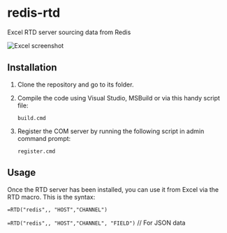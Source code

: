 # redis-rtd
Excel RTD server sourcing data from Redis

![Excel screenshot](ice_video_20180709-212403.gif)


## Installation
1. Clone the repository and go to its folder.
2. Compile the code using Visual Studio, MSBuild or via this handy script file:

   `build.cmd`


3. Register the COM server by running the following script in admin command prompt:
   
   `register.cmd`

## Usage

Once the RTD server has been installed, you can use it from Excel via the RTD macro.
This is the syntax:

`=RTD("redis",, "HOST","CHANNEL")`

`=RTD("redis",, "HOST","CHANNEL", "FIELD")`   // For JSON data




